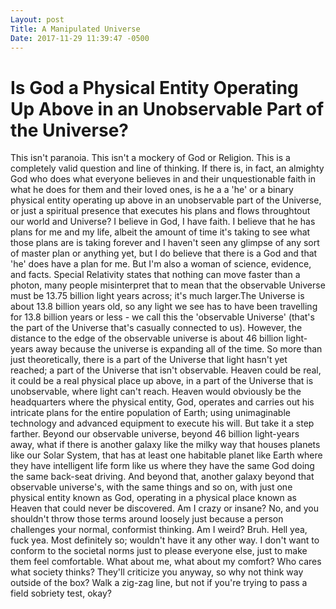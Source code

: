 ```yaml
---
Layout: post
Title: A Manipulated Universe
Date: 2017-11-29 11:39:47 -0500
---
```


# Is God a Physical Entity Operating Up Above in an Unobservable Part of the Universe?


This isn't paranoia. This isn't a mockery of God or Religion. This is a completely valid question and line of thinking. If there is, in fact, an almighty God who does what everyone believes in and their unquestionable faith in what he does for them and their loved ones, is he a a 'he' or a binary physical entity operating up above in an unobservable part of the Universe, or just a spiritual presence that executes his plans and flows throughtout our world and Universe? I believe in God, I have faith. I believe that he has plans for me and my life, albeit the amount of time it's taking to see what those plans are is taking forever and I haven't seen any glimpse of any sort of master plan or anything yet, but I do believe that there is a God and that 'he' does have a plan for me. But I'm also a woman of science, evidence, and facts. Special Relativity states that nothing can move faster than a photon, many people misinterpret that to mean that the observable Universe must be 13.75 billion light years across; it's much larger.The Universe is about 13.8 billion years old, so any light we see has to have been travelling for 13.8 billion years or less - we call this the 'observable Universe' (that's the part of the Universe that's casually connected to us). However, the distance to the edge of the observable universe is about 46 billion light-years away because the universe is expanding all of the time. So more than just theoretically, there is a part of the Universe that light hasn't yet reached; a part of the Universe that isn't observable. Heaven could be real, it could be a real physical place up above, in a part of the Universe that is unobservable, where light can't reach. Heaven would obviously be the headquarters where the physical entity, God, operates and carries out his intricate plans for the entire population of Earth; using unimaginable technology and advanced equipment to execute his will. But take it a step farther. Beyond our observable universe, beyond 46 billion light-years away, what if there is another galaxy like the milky way that houses planets like our Solar System, that has at least one habitable planet like Earth where they have intelligent life form like us where they have the same God doing the same back-seat driving. And beyond that, another galaxy beyond that observable universe's, with the same things and so on, with just one physical entity known as God, operating in a physical place known as Heaven that could never be discovered. Am I crazy or insane? No, and you shouldn't throw those terms around loosely just because a person challenges your normal, conformist thinking. Am I weird? Bruh. Hell yea, fuck yea. Most definitely so; wouldn't have it any other way. I don't want to conform to the societal norms just to please everyone else, just to make them feel comfortable. What about me, what about my comfort? Who cares what society thinks? They'll criticize you anyway, so why not think way outside of the box? Walk a zig-zag line, but not if you're trying to pass a field sobriety test, okay?


